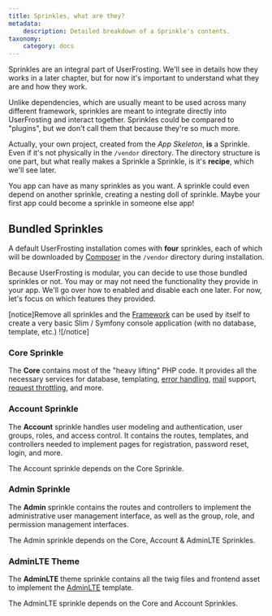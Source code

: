 ```yaml
---
title: Sprinkles, what are they?
metadata:
    description: Detailed breakdown of a Sprinkle's contents.
taxonomy:
    category: docs
---
```


Sprinkles are an integral part of UserFrosting. We'll see in details how they works in a later chapter, but for now it's important to understand what they are and how they work.

Unlike dependencies, which are usually meant to be used across many different framework, sprinkles are meant to integrate directly into UserFrosting and interact together. Sprinkles could be compared to "plugins", but we don't call them that because they're so much more.

Actually, your own project, created from the _App Skeleton_, **is** a Sprinkle. Even if it's not physically in the `/vendor` directory. The directory structure is one part, but what really makes a Sprinkle a Sprinkle, is it's **recipe**, which we'll see later.

You app can have as many sprinkles as you want. A sprinkle could even depend on another sprinkle, creating a nesting doll of sprinkle. Maybe your first app could become a sprinkle in someone else app!

## Bundled Sprinkles

A default UserFrosting installation comes with **four** sprinkles, each of which will be downloaded by [Composer](/installation/requirements/essential-tools-for-php#composer) in the `/vendor` directory during installation. 

Because UserFrosting is modular, you can decide to use those bundled sprinkles or not. You may or may not need the functionality they provide in your app. We'll go over how to enabled and disable each one later. For now, let's focus on which features they provided.

[notice]Remove all sprinkles and the [Framework](/structure/framework) can be used by itself to create a very basic Slim / Symfony console application (with no database, template, etc.) ![/notice]

### Core Sprinkle
The **Core** contains most of the "heavy lifting" PHP code. It provides all the necessary services for database, templating, [error handling](/advanced/error-handling), [mail](/mail) support, [request throttling](/routes-and-controllers/client-input/throttle), and more.

### Account Sprinkle
The **Account** sprinkle handles user modeling and authentication, user groups, roles, and access control. It contains the routes, templates, and controllers needed to implement pages for registration, password reset, login, and more.

The Account sprinkle depends on the Core Sprinkle.

### Admin Sprinkle
The **Admin** sprinkle contains the routes and controllers to implement the administrative user management interface, as well as the group, role, and permission management interfaces.

The Admin sprinkle depends on the Core, Account & AdminLTE Sprinkles.

### AdminLTE Theme
The **AdminLTE** theme sprinkle contains all the twig files and frontend asset to implement the [AdminLTE](https://adminlte.io) template.

The AdminLTE sprinkle depends on the Core and Account Sprinkles.
